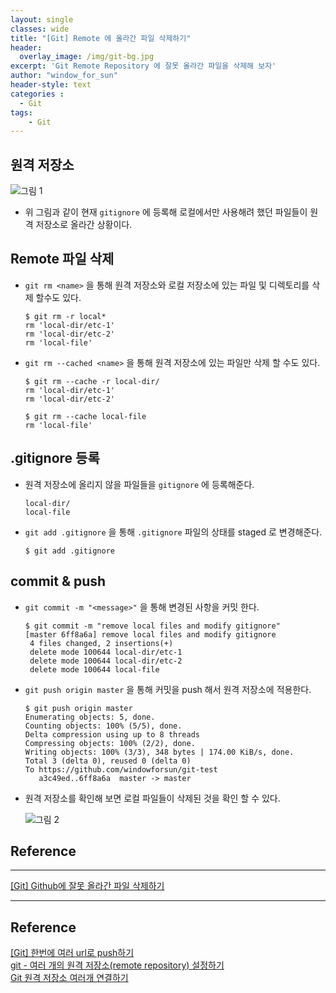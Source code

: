 ```yaml
--- 
layout: single
classes: wide
title: "[Git] Remote 에 올라간 파일 삭제하기"
header:
  overlay_image: /img/git-bg.jpg
excerpt: 'Git Remote Repository 에 잘못 올라간 파일을 삭제해 보자'
author: "window_for_sun"
header-style: text
categories :
  - Git
tags:
    - Git
---  
```


## 원격 저장소

![그림 1]({{site.baseurl}}/img/git/practice-removeremotedata-1.png)

- 위 그림과 같이 현재 `gitignore` 에 등록해 로컬에서만 사용해려 했던 파일들이 원격 저장소로 올라간 상황이다.

## Remote 파일 삭제
- `git rm <name>` 을 통해 원격 저장소와 로컬 저장소에 있는 파일 및 디렉토리를 삭제 할수도 있다.

	```
	$ git rm -r local*
	rm 'local-dir/etc-1'
	rm 'local-dir/etc-2'
	rm 'local-file'
	```  
	
- `git rm --cached <name>` 을 통해 원격 저장소에 있는 파일만 삭제 할 수도 있다.

	```
	$ git rm --cache -r local-dir/
    rm 'local-dir/etc-1'
    rm 'local-dir/etc-2'

	$ git rm --cache local-file
	rm 'local-file'
	```  	

## .gitignore 등록
- 원격 저장소에 올리지 않을 파일들을 `gitignore` 에 등록해준다.

	```
	local-dir/
    local-file
	```  
	
- `git add .gitignore` 을 통해 `.gitignore` 파일의 상태를 staged 로 변경해준다.

	```
	$ git add .gitignore
	```  
	
## commit & push
- `git commit -m "<message>"` 을 통해 변경된 사항을 커밋 한다.

	```
	$ git commit -m "remove local files and modify gitignore"
    [master 6ff8a6a] remove local files and modify gitignore
     4 files changed, 2 insertions(+)
     delete mode 100644 local-dir/etc-1
     delete mode 100644 local-dir/etc-2
     delete mode 100644 local-file
	```  
	
- `git push origin master` 을 통해 커밋을 push 해서 원격 저장소에 적용한다.

	```
	$ git push origin master
    Enumerating objects: 5, done.
    Counting objects: 100% (5/5), done.
    Delta compression using up to 8 threads
    Compressing objects: 100% (2/2), done.
    Writing objects: 100% (3/3), 348 bytes | 174.00 KiB/s, done.
    Total 3 (delta 0), reused 0 (delta 0)
    To https://github.com/windowforsun/git-test
       a3c49ed..6ff8a6a  master -> master
	```  
	
- 원격 저장소를 확인해 보면 로컬 파일들이 삭제된 것을 확인 할 수 있다.
	
	![그림 2]({{site.baseurl}}/img/git/practice-removeremotedata-2.png)


## Reference
---
[[Git] Github에 잘못 올라간 파일 삭제하기](https://gmlwjd9405.github.io/2018/05/17/git-delete-incorrect-files.html)




































---
 
## Reference
[[Git] 한번에 여러 url로 push하기](https://neurowhai.tistory.com/49)  
[git - 여러 개의 원격 저장소(remote repository) 설정하기](https://www.lesstif.com/pages/viewpage.action?pageId=17105553)  
[Git 원격 저장소 여러개 연결하기](https://nobletuna.github.io/2019/07/02/git1/)  



